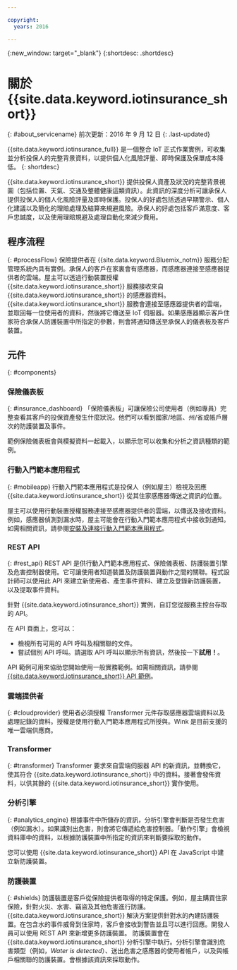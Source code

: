 ```yaml
---

copyright:
  years: 2016

---
```


<!-- Common attributes used in the template are defined as follows: -->
{:new_window: target="_blank"}
{:shortdesc: .shortdesc}


# 關於 {{site.data.keyword.iotinsurance_short}}
{: #about_servicename}
前次更新：2016 年 9 月 12 日
{: .last-updated}

{{site.data.keyword.iotinsurance_full}} 是一個整合 IoT 正式作業實例，可收集並分析投保人的完整背景資料，以提供個人化風險評量、即時保護及保單成本降低。
{: shortdesc}

{{site.data.keyword.iotinsurance_short}} 提供投保人資產及狀況的完整背景視圖（包括位置、天氣、交通及整體健康這類資訊）。此資訊的深度分析可讓承保人提供投保人的個人化風險評量及即時保護。投保人的好處包括透過早期警示、個人化建議以及簡化的理賠處理及結算來規避風險。承保人的好處包括客戶滿意度、客戶忠誠度，以及使用理賠規避及處理自動化來減少費用。

## 程序流程
{: #processFlow}
保險提供者在 {{site.data.keyword.Bluemix_notm}} 服務分配管理系統內具有實例。承保人的客戶在家裏會有感應器，而感應器連接至感應器提供者的雲端。屋主可以透過行動裝置授權 {{site.data.keyword.iotinsurance_short}} 服務接收來自 {{site.data.keyword.iotinsurance_short}} 的感應器資料。{{site.data.keyword.iotinsurance_short}} 服務會連接至感應器提供者的雲端，並取回每一位使用者的資料，然後將它傳送至 IoT 伺服器。如果感應器顯示客戶住家符合承保人防護裝置中所指定的參數，則會將通知傳送至承保人的儀表板及客戶裝置。

## 元件
{: #components}

### 保險儀表板
{: #insurance_dashboard}
「保險儀表板」可讓保險公司使用者（例如專員）完整查看其客戶的投保資產發生什麼狀況。他們可以看到國家/地區、州/省或帳戶層次的防護裝置及事件。

範例保險儀表板會與模擬資料一起載入，以顯示您可以收集和分析之資訊種類的範例。

### 行動入門範本應用程式
{: #mobileapp}
行動入門範本應用程式是投保人（例如屋主）檢視及回應 {{site.data.keyword.iotinsurance_short}} 從其住家感應器傳送之資訊的位置。

屋主可以使用行動裝置授權服務連接至感應器提供者的雲端，以傳送及接收資料。例如，感應器偵測到漏水時，屋主可能會在行動入門範本應用程式中接收到通知。如需相關資訊，請參閱[安裝及連接行動入門範本應用程式](index.html#iot4i_mobile})。

### REST API
{: #rest_api}
REST API 是供行動入門範本應用程式、保險儀表板、防護裝置引擎及危害控制器使用。它可讓使用者知道裝置及防護裝置與動作之間的關聯。程式設計師可以使用此 API 來建立新使用者、產生事件資料、建立及登錄新防護裝置，以及提取事件資料。

針對 {{site.data.keyword.iotinsurance_short}} 實例，自訂您從服務主控台存取的 API。

在 API 頁面上，您可以：  
  - 檢視所有可用的 API 呼叫及相關聯的文件。
  - 嘗試個別 API 呼叫。請選取 API 呼叫以顯示所有資訊，然後按一下**試用！**。

API 範例可用來協助您開始使用一般實務範例。如需相關資訊，請參閱 [{{site.data.keyword.iotinsurance_short}} API 範例](https://github.ibm.com/Iot4i/iot4i-api-examples)。

### 雲端提供者
{: #cloudprovider}
使用者必須授權 Transformer 元件存取感應器雲端資料以及處理記錄的資料。授權是使用行動入門範本應用程式所授與。Wink 是目前支援的唯一雲端供應商。

### Transformer
{: #transformer}
Transformer 要求來自雲端伺服器 API 的新資訊，並轉換它，使其符合 {{site.data.keyword.iotinsurance_short}} 中的資料。接著會發佈資料，以供其餘的 {{site.data.keyword.iotinsurance_short}} 實作使用。

### 分析引擎
{: #analytics_engine}
根據事件中所儲存的資訊，分析引擎會判斷是否發生危害（例如漏水）。如果識別出危害，則會將它傳遞給危害控制器。「動作引擎」會檢視資料庫中的資料，以根據防護裝置中所指定的資訊來判斷要採取的動作。

您可以使用 {{site.data.keyword.iotinsurance_short}} API 在 JavaScript 中建立新防護裝置。

### 防護裝置
{: #shields}
防護裝置是客戶從保險提供者取得的特定保護。例如，屋主購買住家保險，針對火災、水害、竊盜及其他危害進行防護。{{site.data.keyword.iotinsurance_short}} 解決方案提供針對水的內建防護裝置。在包含水的事件威脅到住家時，客戶會接收到警告並且可以進行回應。開發人員可以使用 REST API 來新增更多防護裝置。
防護裝置會在 {{site.data.keyword.iotinsurance_short}} 分析引擎中執行。分析引擎會識別危害類型（例如，*Water is detected*）、送出危害之感應器的使用者帳戶，以及與帳戶相關聯的防護裝置。會根據該資訊來採取動作。
